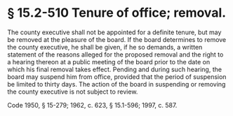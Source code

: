 # § 15.2-510 Tenure of office; removal.

<p>The county executive shall not be appointed for a definite tenure, but may be removed at the pleasure of the board. If the board determines to remove the county executive, he shall be given, if he so demands, a written statement of the reasons alleged for the proposed removal and the right to a hearing thereon at a public meeting of the board prior to the date on which his final removal takes effect. Pending and during such hearing, the board may suspend him from office, provided that the period of suspension be limited to thirty days. The action of the board in suspending or removing the county executive is not subject to review.</p><p>Code 1950, § 15-279; 1962, c. 623, § 15.1-596; 1997, c. 587.</p>